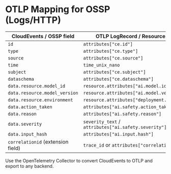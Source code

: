 # OTLP Mapping for OSSP (Logs/HTTP)

| CloudEvents / OSSP field          | OTLP LogRecord / Resource attribute                     |
| --------------------------------- | ------------------------------------------------------- |
| `id`                              | `attributes["ce.id"]`                                   |
| `type`                            | `attributes["ce.type"]`                                 |
| `source`                          | `attributes["ce.source"]`                               |
| `time`                            | `time_unix_nano`                                        |
| `subject`                         | `attributes["ce.subject"]`                             |
| `dataschema`                      | `attributes["ce.dataschema"]`                          |
| `data.resource.model_id`          | `resource.attributes["ai.model.id"]`                   |
| `data.resource.model_version`     | `resource.attributes["ai.model.version"]`              |
| `data.resource.environment`       | `resource.attributes["deployment.environment"]`        |
| `data.action_taken`               | `attributes["ai.safety.action_taken"]`                 |
| `data.reason`                     | `attributes["ai.safety.reason"]`                       |
| `data.severity`                   | `severity_text` / `attributes["ai.safety.severity"]`   |
| `data.input_hash`                 | `attributes["ai.input.hash"]`                          |
| `correlationid` (extension field) | `trace_id` or `attributes["correlation.id"]`           |

Use the OpenTelemetry Collector to convert CloudEvents to OTLP and export to any backend.
